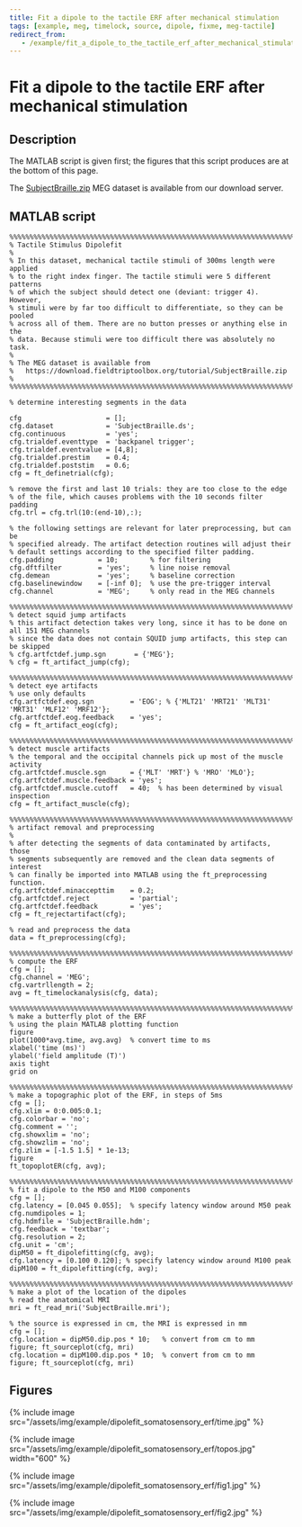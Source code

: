 ```yaml
---
title: Fit a dipole to the tactile ERF after mechanical stimulation
tags: [example, meg, timelock, source, dipole, fixme, meg-tactile]
redirect_from:
   - /example/fit_a_dipole_to_the_tactile_erf_after_mechanical_stimulation/
---
```


# Fit a dipole to the tactile ERF after mechanical stimulation

## Description

The MATLAB script is given first; the figures that this script produces are at the bottom of this page.

The [SubjectBraille.zip](https://download.fieldtriptoolbox.org/tutorial/SubjectBraille.zip) MEG dataset is available from our download server.

## MATLAB script

    %%%%%%%%%%%%%%%%%%%%%%%%%%%%%%%%%%%%%%%%%%%%%%%%%%%%%%%%%%%%%%%%%%%%%%%%%%%%
    % Tactile Stimulus Dipolefit
    %
    % In this dataset, mechanical tactile stimuli of 300ms length were applied
    % to the right index finger. The tactile stimuli were 5 different patterns
    % of which the subject should detect one (deviant: trigger 4). However,
    % stimuli were by far too difficult to differentiate, so they can be pooled
    % across all of them. There are no button presses or anything else in the
    % data. Because stimuli were too difficult there was absolutely no task.
    %
    % The MEG dataset is available from
    %   https://download.fieldtriptoolbox.org/tutorial/SubjectBraille.zip
    %
    %%%%%%%%%%%%%%%%%%%%%%%%%%%%%%%%%%%%%%%%%%%%%%%%%%%%%%%%%%%%%%%%%%%%%%%%%%%%
    
    % determine interesting segments in the data

    cfg                     = [];
    cfg.dataset             = 'SubjectBraille.ds';
    cfg.continuous          = 'yes';
    cfg.trialdef.eventtype  = 'backpanel trigger';
    cfg.trialdef.eventvalue = [4,8];
    cfg.trialdef.prestim    = 0.4;
    cfg.trialdef.poststim   = 0.6;
    cfg = ft_definetrial(cfg);

    % remove the first and last 10 trials: they are too close to the edge
    % of the file, which causes problems with the 10 seconds filter padding
    cfg.trl = cfg.trl(10:(end-10),:);

    % the following settings are relevant for later preprocessing, but can be
    % specified already. The artifact detection routines will adjust their
    % default settings according to the specified filter padding.
    cfg.padding           = 10;        % for filtering
    cfg.dftfilter         = 'yes';     % line noise removal
    cfg.demean            = 'yes';     % baseline correction
    cfg.baselinewindow    = [-inf 0];  % use the pre-trigger interval
    cfg.channel           = 'MEG';     % only read in the MEG channels

    %%%%%%%%%%%%%%%%%%%%%%%%%%%%%%%%%%%%%%%%%%%%%%%%%%%%%%%%%%%%%%%%%%%%%%%%%%%%
    % detect squid jump artifacts
    % this artifact detection takes very long, since it has to be done on all 151 MEG channels
    % since the data does not contain SQUID jump artifacts, this step can be skipped
    % cfg.artfctdef.jump.sgn       = {'MEG'};
    % cfg = ft_artifact_jump(cfg);

    %%%%%%%%%%%%%%%%%%%%%%%%%%%%%%%%%%%%%%%%%%%%%%%%%%%%%%%%%%%%%%%%%%%%%%%%%%%%
    % detect eye artifacts
    % use only defaults
    cfg.artfctdef.eog.sgn         = 'EOG'; % {'MLT21' 'MRT21' 'MLT31' 'MRT31' 'MLF12' 'MRF12'};
    cfg.artfctdef.eog.feedback    = 'yes';
    cfg = ft_artifact_eog(cfg);

    %%%%%%%%%%%%%%%%%%%%%%%%%%%%%%%%%%%%%%%%%%%%%%%%%%%%%%%%%%%%%%%%%%%%%%%%%%%%
    % detect muscle artifacts
    % the temporal and the occipital channels pick up most of the muscle activity
    cfg.artfctdef.muscle.sgn      = {'MLT' 'MRT'} % 'MRO' 'MLO'};
    cfg.artfctdef.muscle.feedback = 'yes';
    cfg.artfctdef.muscle.cutoff   = 40;  % has been determined by visual inspection
    cfg = ft_artifact_muscle(cfg);

    %%%%%%%%%%%%%%%%%%%%%%%%%%%%%%%%%%%%%%%%%%%%%%%%%%%%%%%%%%%%%%%%%%%%%%%%%%%%
    % artifact removal and preprocessing
    %
    % after detecting the segments of data contaminated by artifacts, those
    % segments subsequently are removed and the clean data segments of interest
    % can finally be imported into MATLAB using the ft_preprocessing function.
    cfg.artfctdef.minaccepttim    = 0.2;
    cfg.artfctdef.reject          = 'partial';
    cfg.artfctdef.feedback        = 'yes';
    cfg = ft_rejectartifact(cfg);

    % read and preprocess the data
    data = ft_preprocessing(cfg);

    %%%%%%%%%%%%%%%%%%%%%%%%%%%%%%%%%%%%%%%%%%%%%%%%%%%%%%%%%%%%%%%%%%%%%%%%%%%%
    % compute the ERF
    cfg = [];
    cfg.channel = 'MEG';
    cfg.vartrllength = 2;
    avg = ft_timelockanalysis(cfg, data);

    %%%%%%%%%%%%%%%%%%%%%%%%%%%%%%%%%%%%%%%%%%%%%%%%%%%%%%%%%%%%%%%%%%%%%%%%%%%%
    % make a butterfly plot of the ERF
    % using the plain MATLAB plotting function
    figure
    plot(1000*avg.time, avg.avg)  % convert time to ms
    xlabel('time (ms)')
    ylabel('field amplitude (T)')
    axis tight
    grid on

    %%%%%%%%%%%%%%%%%%%%%%%%%%%%%%%%%%%%%%%%%%%%%%%%%%%%%%%%%%%%%%%%%%%%%%%%%%%%
    % make a topographic plot of the ERF, in steps of 5ms
    cfg = [];
    cfg.xlim = 0:0.005:0.1;
    cfg.colorbar = 'no';
    cfg.comment = '';
    cfg.showxlim = 'no';
    cfg.showzlim = 'no';
    cfg.zlim = [-1.5 1.5] * 1e-13;
    figure
    ft_topoplotER(cfg, avg);

    %%%%%%%%%%%%%%%%%%%%%%%%%%%%%%%%%%%%%%%%%%%%%%%%%%%%%%%%%%%%%%%%%%%%%%%%%%%%
    % fit a dipole to the M50 and M100 components
    cfg = [];
    cfg.latency = [0.045 0.055];  % specify latency window around M50 peak
    cfg.numdipoles = 1;
    cfg.hdmfile = 'SubjectBraille.hdm';
    cfg.feedback = 'textbar';
    cfg.resolution = 2;
    cfg.unit = 'cm';
    dipM50 = ft_dipolefitting(cfg, avg);
    cfg.latency = [0.100 0.120]; % specify latency window around M100 peak
    dipM100 = ft_dipolefitting(cfg, avg);

    %%%%%%%%%%%%%%%%%%%%%%%%%%%%%%%%%%%%%%%%%%%%%%%%%%%%%%%%%%%%%%%%%%%%%%%%%%%%
    % make a plot of the location of the dipoles
    % read the anatomical MRI
    mri = ft_read_mri('SubjectBraille.mri');

    % the source is expressed in cm, the MRI is expressed in mm
    cfg = [];
    cfg.location = dipM50.dip.pos * 10;   % convert from cm to mm
    figure; ft_sourceplot(cfg, mri)
    cfg.location = dipM100.dip.pos * 10;  % convert from cm to mm
    figure; ft_sourceplot(cfg, mri)

## Figures

{% include image src="/assets/img/example/dipolefit_somatosensory_erf/time.jpg" %}

{% include image src="/assets/img/example/dipolefit_somatosensory_erf/topos.jpg" width="600" %}

{% include image src="/assets/img/example/dipolefit_somatosensory_erf/fig1.jpg" %}

{% include image src="/assets/img/example/dipolefit_somatosensory_erf/fig2.jpg" %}
